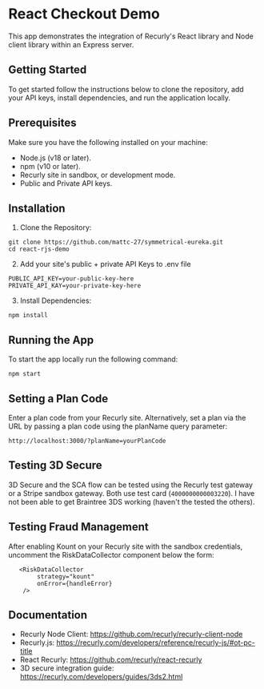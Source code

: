 # React Checkout Demo
This app demonstrates the integration of Recurly's React library and Node client library within an Express server.

## Getting Started
To get started follow the instructions below to clone the repository, add your API keys, install dependencies, and run the application locally.

## Prerequisites
Make sure you have the following installed on your machine:

- Node.js (v18 or later).
- npm (v10 or later).
- Recurly site in sandbox, or development mode. 
- Public and Private API keys.

## Installation
1. Clone the Repository:

```
git clone https://github.com/mattc-27/symmetrical-eureka.git
cd react-rjs-demo
```

2. Add your site's public + private API Keys to .env file
```
PUBLIC_API_KEY=your-public-key-here
PRIVATE_API_KAY=your-private-key-here
```

3. Install Dependencies:
```
npm install
```

## Running the App
To start the app locally run the following command:

```
npm start
```

## Setting a Plan Code
Enter a plan code from your Recurly site. Alternatively, set a plan via the URL by passing a plan code using the planName query parameter:

```
http://localhost:3000/?planName=yourPlanCode
```

## Testing 3D Secure
3D Secure and the SCA flow can be tested using the Recurly test gateway or a Stripe sandbox gateway. Both use test card (`4000000000003220`). I have not been able to get Braintree 3DS working (haven't the tested the others).

## Testing Fraud Management
After enabling Kount on your Recurly site with the sandbox credentials, uncomment the RiskDataCollector component below the form:

```
   <RiskDataCollector
        strategy="kount"
        onError={handleError} 
    />
```

## Documentation
- Recurly Node Client: https://github.com/recurly/recurly-client-node
- Recurly.js: https://recurly.com/developers/reference/recurly-js/#ot-pc-title
- React Recurly: https://github.com/recurly/react-recurly
- 3D secure integration guide: https://recurly.com/developers/guides/3ds2.html
